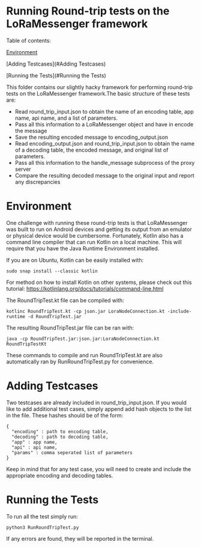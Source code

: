 # Running Round-trip tests on the LoRaMessenger framework

Table of contents:

[Environment](#Environemtn)  

[Adding Testcases](#Adding Testcases)  

[Running the Tests](#Running the Tests)

This folder contains our slightly hacky framework for performing round-trip tests
on the LoRaMessenger framework.The basic structure of these tests are:

  - Read round_trip_input.json to obtain the name of an encoding table,
    app name, api name, and a list of parameters.
  - Pass all this information to a LoRaMessenger object and have in encode the
    message
  - Save the resulting encoded message to encoding_output.json
  - Read encoding_output.json and round_trip_input.json to obtain the name of a
    decoding table, the encoded message, and original list of parameters.
  - Pass all this information to the handle_message subprocess of the proxy server
  - Compare the resulting decoded message to the original input and report any
    discrepancies

# Environment

One challenge with running these round-trip tests is that LoRaMessenger was built
to run on Android devices and getting its output from an emulator or physical
device would be cumbersome. Fortunately, Kotlin also has a command line compiler
that can run Kotlin on a local machine. This will require that you have the
Java Runtime Environment installed.

If you are on Ubuntu, Kotlin can be easily installed with:

```
sudo snap install --classic kotlin
```

For method on how to install Kotlin on other systems, please check out this
tutorial: https://kotlinlang.org/docs/tutorials/command-line.html

The RoundTripTest.kt file can be compiled with:

```
kotlinc RoundTripTest.kt -cp json.jar LoraNodeConnection.kt -include-runtime -d RoundTripTest.jar
```

The resulting RoundTripTest.jar file can be ran with:

```
java -cp RoundTripTest.jar:json.jar:LoraNodeConnection.kt RoundTripTestKt
```

These commands to compile and run RoundTripTest.kt are also automatically ran by
RunRoundTripTest.py for convenience.

# Adding Testcases

Two testcases are already included in round_trip_input.json. If you would like to
add additional test cases, simply append add hash objects to the list in the file.
These hashes should be of the form:

```
{
  "encoding" : path to encoding table,
  "decoding" : path to decoding table,
  "app" : app name,
  "api" : api name,
  "params" : comma seperated list of parameters
}
```

Keep in mind that for any test case, you will need to create and include the
appropriate encoding and decoding tables.

# Running the Tests

To run all the test simply run:

```
python3 RunRoundTripTest.py
```

If any errors are found, they will be reported in the terminal.
